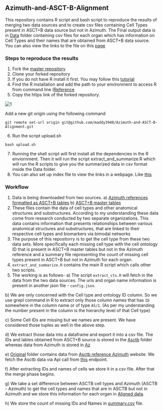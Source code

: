 ## Azimuth-and-ASCT-B-Alignment


This repository contains R script and bash script to reproduce the results of merging two data sources and to create csv files containing Cell Types present in ASCT+B data source but not in Azimuth. The Final output data is in [Data](https://github.com/maddy3940/Azimuth-and-ASCT-B-Alignment/tree/master/Data/Aligned%20Data) folder containing csv files for each organ which has information on Cell Types and their names that are obtained from ASCT+B data source. You can also view the links to the file on this [page](https://maddy3940.github.io/Azimuth-and-ASCT-B-Alignment/)


### Steps to reproduce the results

1) Fork the [master repository](https://github.com/maddy3940/Azimuth-and-ASCT-B-Alignment)
2) Clone your forked repository
3) If you do not have R install it first. You may follow this [tutorial](https://www.datacamp.com/community/tutorials/installing-R-windows-mac-ubuntu)
4) Find the R installation and add the path to your environment to access R from command line ([Reference](https://helpdeskgeek.com/windows-10/add-windows-path-environment-variable/)
5) Copy the https link of the forked repository. 

![1](https://user-images.githubusercontent.com/44323045/145530823-174a6541-af88-4e01-abc8-c9e532d76d07.JPG)

Add a new git origin using the following command

```
git remote set-url origin git@github.com/maddy3940/Azimuth-and-ASCT-B-Alignment.git
```

6) Run the script upload.sh 
```
bash upload.sh
```

7) Running the shell script will first install all the dependencies in the R enviornment. Then it will run the script extract_and_summarize.R which will run the R scripts to give you the summarized data in csv format inside the Data folder.
8) You can also set up index file to view the links in a webpage. Like [this](https://maddy3940.github.io/Azimuth-and-ASCT-B-Alignment/) 


### Workflow

1) Data is being downloaded from two sources. 
      a) [Azimuth references formatted as ASCT+B tables](https://hubmapconsortium.github.io/asctb-azimuth-data-comparison/) 
      b) [ASCT+B master tables](https://asctb-api.herokuapp.com/)
2) These files contain the data of cell types and other anatomical structures and substructures. According to my understanding these data come from research conducted by two separate organizations. This data contains information that presents relationships between various anatomical structures and substructures, that are linked to their respective cell types and biomarkers via bimodal networks
3) The purpose of this repositorry is to get the cell type from these two data sets. More specifically each missing cell type with the cell ontology ID that is present in ASCT+B master tables but not in the Azimuth reference and a summary file representing the count of missing cell types present in ASCT+B but not in Azimuth for each organ.
4)  `extract_and_summarize.R` contains the main R script which calls other two scripts.
5) The working is as follows-
  a) The script `extract_cts.R` will fetch in the data from the two data sources. The urls and organ name information is present in another json file - `config.json`. 
  
  b) We are only concerned with the Cell type and ontology ID column. So we use grepl command in R to extract only those column names that has `ID` somewhere in the column name    or of type  `AS/1`. (As per my understanding the number present in the column is the hierarchy level of that Cell type)
  
  c) Some Cell IDs are missing but we names are present. We have considered those tuples as well in the above step.
  
  d) We extract those data into a dataframe and export it into a csv file. The IDs and lables obtained from ASCT+B source is stored in the [Asctb](https://github.com/maddy3940/Azimuth-and-ASCT-B-Alignment/tree/master/Data/Asctb) folder whereas data from Azimuth is stored in [Az](https://github.com/maddy3940/Azimuth-and-ASCT-B-Alignment/tree/master/Data/Az)
  
  e) [Original](https://github.com/maddy3940/Azimuth-and-ASCT-B-Alignment/tree/master/Data/Original) folder contains data from [Asctb reference Azimuth](https://hubmapconsortium.github.io/asctb-azimuth-data-comparison/) website. We fetch the Asctb data via Api call from [this](https://asctb-api.herokuapp.com/) endpoint.
  
  f) After extracting IDs and names of cells we store it in a csv file. After that the merge phase begins. 
  
  g) We take a set difference between ASCTB cell types and Azimuth (ASCTB - Azimuth) to get the cell types and names that are in ASCTB but not in Azimuth and we store this information for each organ in [Aligned data](https://github.com/maddy3940/Azimuth-and-ASCT-B-Alignment/tree/master/Data/Aligned%20Data).
  
  h) We store the count of missing IDs and Names in [summary.csv](https://github.com/maddy3940/Azimuth-and-ASCT-B-Alignment/blob/master/Data/Aligned%20Data/summary.csv) file.




